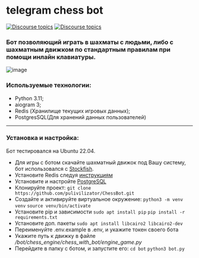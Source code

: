 # telegram chess bot

[![Discourse topics](https://img.shields.io/badge/telegram-%40pvp__chessbot-blue)](https://t.me/pvp_chessbot) [![Discourse topics](https://img.shields.io/badge/License-GPLv3-orange)](https://www.gnu.org/licenses/gpl-3.0) 

### Бот позволяющий играть в шахматы с людьми, либо с шахматным движком по стандартным правилам при помощи инлайн клавиатуры.

![image](https://github.com/pulivilizator/ChessBot/assets/112427972/4a3f4146-45f9-43a7-8d72-efc5e8366bea)

### Используемые технологии:
- Python 3.11;
- aiogram 3;
- Redis (Хранилище текущих игровых данных);
- PostgresSQL(Для хранений данных пользователей)
---
### Установка и настройка:

Бот тестировался на Ubuntu 22.04.

- Для игры с ботом скачайте шахматный движок под Вашу систему, бот использовался с [Stockfish](https://stockfishchess.org/download/).
- Установите Redis следуя [инструкциям](https://redis.io/docs/getting-started/)
- Установите и настройте [PostgreSQL](https://www.postgresql.org/)
- Клонируйте проект: `git clone https://github.com/pulivilizator/ChessBot.git`
- Создайте и активируйте виртуальное окружение: `python3 -m venv venv` `source venv/bin/activate`
- Установите pip и зависимости `sudo apt install pip` `pip install -r requirements.txt`
- Установите доп. пакеты `sudo apt install libcairo2 libcairo2-dev`
- Переименуйте .env.example в .env, и укажите токен своего бота
- Укажите путь к движку в файле */bot/chess_engine/chess_with_bot/engine_game.py*
- Перейдите в папку с ботом, и запустите его: `cd bot` `python3 bot.py`
